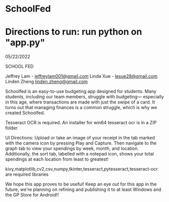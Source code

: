 # SchoolFed

# Directions to run: run python on "app.py"

05/22/2022

SCHOOL FED

Jeffrey Lam - jeffreylam001@gmail.com
Linda Xue - lexue28@gmail.com
Linden Zheng linden.zheng@gmail.com

Schoolfed is an easy-to-use budgeting app designed for students.
Many students, including our team members, struggle with budgeting—
especially in this age, where transactions are made with just the swipe
of a card. It turns out that managing finances is a common struggle,
which is why we created Schoolfed.


Tesseract OCR is required. An installer for win64 tesseract ocr is in a ZIP folder.

UI Directions: Upload or take an image of your receipt in the tab marked
with the camera icon by pressing Play and Capture. Then navigate to
the graph tab to view your spendings by week, month, and location.
Additionally, the sort tab, labelled with a notepad icon, shows your total
spendings at each location from least to greatest!

kivy,matplotlib,cv2,csv,numpy,tkinter,tesseract,pytesseract,tesseract-ocr are required libraries

We hope this app proves to be useful! Keep an eye out for this app in the future,
we're planning on refining and publishing it to at least Windows and the GP Store
for Android!!

